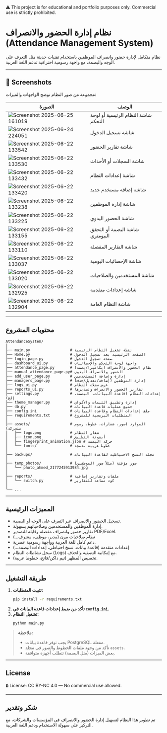 ⚠️ This project is for educational and portfolio purposes only. Commercial use is strictly prohibited.

# نظام إدارة الحضور والانصراف (Attendance Management System)

نظام متكامل لإدارة حضور وانصراف الموظفين باستخدام تقنيات حديثة مثل التعرف على الوجه والبصمة، مع واجهة رسومية احترافية تدعم اللغة العربية.

---

## 📸 Screenshots

مجموعة من صور النظام توضح الواجهات والميزات:

| الصورة | الوصف |
|--------|-------|
| ![Screenshot 2025-06-25 161019](assets/images/Screenshot%202025-06-25%20161019.png) | شاشة النظام الرئيسية أو لوحة التحكم |
| ![Screenshot 2025-06-24 224051](assets/images/Screenshot%202025-06-24%20224051.png) | شاشة تسجيل الدخول |
| ![Screenshot 2025-06-22 133542](assets/images/Screenshot%202025-06-22%20133542.png) | شاشة تقارير الحضور |
| ![Screenshot 2025-06-22 133530](assets/images/Screenshot%202025-06-22%20133530.png) | شاشة السجلات أو الأحداث |
| ![Screenshot 2025-06-22 133432](assets/images/Screenshot%202025-06-22%20133432.png) | شاشة إعدادات النظام |
| ![Screenshot 2025-06-22 133420](assets/images/Screenshot%202025-06-22%20133420.png) | شاشة إضافة مستخدم جديد |
| ![Screenshot 2025-06-22 133238](assets/images/Screenshot%202025-06-22%20133238.png) | شاشة إدارة الموظفين |
| ![Screenshot 2025-06-22 133225](assets/images/Screenshot%202025-06-22%20133225.png) | شاشة الحضور اليدوي |
| ![Screenshot 2025-06-22 133155](assets/images/Screenshot%202025-06-22%20133155.png) | شاشة البصمة أو التحقق البيومتري |
| ![Screenshot 2025-06-22 133110](assets/images/Screenshot%202025-06-22%20133110.png) | شاشة التقارير المفصلة |
| ![Screenshot 2025-06-22 133037](assets/images/Screenshot%202025-06-22%20133037.png) | شاشة الإحصائيات اليومية |
| ![Screenshot 2025-06-22 133020](assets/images/Screenshot%202025-06-22%20133020.png) | شاشة المستخدمين والصلاحيات |
| ![Screenshot 2025-06-22 132925](assets/images/Screenshot%202025-06-22%20132925.png) | شاشة إعدادات متقدمة |
| ![Screenshot 2025-06-22 132904](assets/images/Screenshot%202025-06-22%20132904.png) | شاشة النظام العامة |

---

## محتويات المشروع

```
AttendanceSystem/
│
├── main.py                  # نقطة تشغيل النظام الرئيسية
├── Home.py                  # الصفحة الرئيسية بعد تسجيل الدخول
├── login_page.py            # صفحة تسجيل الدخول
├── dashboard_ui.py          # واجهة لوحة التحكم والإحصائيات
├── attendance_page.py       # نظام الحضور والانصراف (بكاميرا/بصمة)
├── manual_attendance_page.py# الحضور والانصراف اليدوي
├── add_user_page.py         # إدارة وإضافة المستخدمين
├── managers_page.py         # إدارة الموظفين (إضافة/تعديل/حذف)
├── logs_ui.py               # عرض سجلات النظام
├── reports_ui.py            # تقارير الحضور والانصراف وتصديرها
├── settings.py              # إعدادات النظام (قاعدة البيانات، البصمة، إلخ)
├── theme_manager.py         # إدارة وتطبيق الثيمات والألوان
├── db.py                    # جميع عمليات قاعدة البيانات
├── config.ini               # ملف إعدادات النظام وقاعدة البيانات
├── requirements.txt         # المتطلبات البرمجية للمشروع
│
├── assets/                  # الموارد (صور، شعارات، خطوط، رسوم متحركة)
│   ├── logo.png             # شعار النظام
│   ├── icon.png             # أيقونة التطبيق
│   ├── fingerprint_animation.json # حركة البصمة
│   └── fonts/               # خطوط عربية مدمجة
│
├── backups/                 # مجلد النسخ الاحتياطية لقاعدة البيانات
│
├── temp_photos/             # صور مؤقتة (مثلاً صور الموظفين)
│   └── photo_ahmed_2177245913984.jpg
│
├── reports/                 # ملفات وتقارير إضافية
│   └── switch.py            # كود مساعد للتقارير
│
└── ...
```

---

## المميزات الرئيسية
- تسجيل الحضور والانصراف عبر التعرف على الوجه أو البصمة.
- إدارة الموظفين والمستخدمين وصلاحياتهم بسهولة.
- تقارير حضور وانصراف مفصلة وقابلة للتصدير PDF/Excel.
- نظام صلاحيات مرن (مدير، موظف، مشرف...)
- دعم كامل للغة العربية وواجهة رسومية عصرية.
- إعدادات متقدمة (قاعدة بيانات، نسخ احتياطي، إعدادات البصمة...)
- سجل نشاطات النظام (Logs) مع إمكانية التصفية والحذف.
- تخصيص المظهر (ثيم داكن/فاتح، خطوط عربية).

---

## طريقة التشغيل

1. **تثبيت المتطلبات:**
   ```bash
   pip install -r requirements.txt
   ```
2. **تأكد من ضبط إعدادات قاعدة البيانات في `config.ini`.**
3. **تشغيل النظام:**
   ```bash
   python main.py
   ```

> **ملاحظة:**
> - يجب توفر قاعدة بيانات PostgreSQL مفعلة.
> - تأكد من وجود ملفات الخطوط والصور في مجلد `assets`.
> - بعض الميزات (مثل البصمة) تتطلب أجهزة متوافقة.

---

## License

🔒 License: CC BY-NC 4.0 — No commercial use allowed.

---

## شكر وتقدير
تم تطوير هذا النظام لتسهيل إدارة الحضور والانصراف في المؤسسات والشركات، مع التركيز على سهولة الاستخدام ودعم اللغة العربية. 